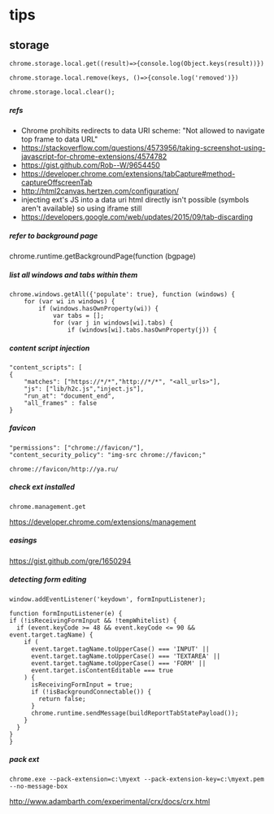 # tips

## storage

    chrome.storage.local.get((result)=>{console.log(Object.keys(result))})
    
    chrome.storage.local.remove(keys, ()=>{console.log('removed')})
    
    chrome.storage.local.clear();

##### refs

- Chrome prohibits redirects to data URI scheme: "Not allowed to navigate top frame to data URL"
- https://stackoverflow.com/questions/4573956/taking-screenshot-using-javascript-for-chrome-extensions/4574782
- https://gist.github.com/Rob--W/9654450
- https://developer.chrome.com/extensions/tabCapture#method-captureOffscreenTab
- http://html2canvas.hertzen.com/configuration/
- injecting ext's JS into a data uri html directly isn't possible (symbols aren't available) so using iframe still 
- https://developers.google.com/web/updates/2015/09/tab-discarding

##### refer to background page

chrome.runtime.getBackgroundPage(function (bgpage)

##### list all windows and tabs within them

    chrome.windows.getAll({'populate': true}, function (windows) {
        for (var wi in windows) {
            if (windows.hasOwnProperty(wi)) {
                var tabs = [];
                for (var j in windows[wi].tabs) {
                    if (windows[wi].tabs.hasOwnProperty(j)) {

##### content script injection

	"content_scripts": [
    {
		"matches": ["https://*/*","http://*/*", "<all_urls>"],
		"js": ["lib/h2c.js","inject.js"],
		"run_at": "document_end",
		"all_frames" : false
    }

##### favicon

    "permissions": ["chrome://favicon/"],
    "content_security_policy": "img-src chrome://favicon;"
    
    chrome://favicon/http://ya.ru/

##### check ext installed

`chrome.management.get`

https://developer.chrome.com/extensions/management

##### easings

https://gist.github.com/gre/1650294

##### detecting form editing

    window.addEventListener('keydown', formInputListener);
    
    function formInputListener(e) {
    if (!isReceivingFormInput && !tempWhitelist) {
      if (event.keyCode >= 48 && event.keyCode <= 90 && event.target.tagName) {
        if (
          event.target.tagName.toUpperCase() === 'INPUT' ||
          event.target.tagName.toUpperCase() === 'TEXTAREA' ||
          event.target.tagName.toUpperCase() === 'FORM' ||
          event.target.isContentEditable === true
        ) {
          isReceivingFormInput = true;
          if (!isBackgroundConnectable()) {
            return false;
          }
          chrome.runtime.sendMessage(buildReportTabStatePayload());
        }
      }
    }
    }

##### pack ext

    chrome.exe --pack-extension=c:\myext --pack-extension-key=c:\myext.pem --no-message-box

http://www.adambarth.com/experimental/crx/docs/crx.html